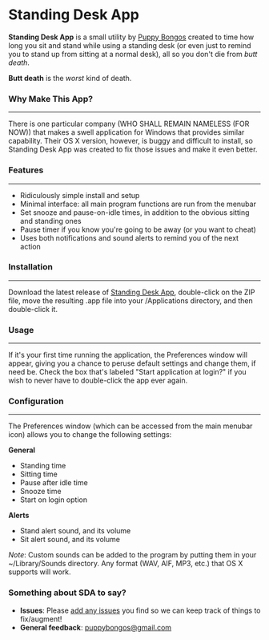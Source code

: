 # Standing Desk App

**Standing Desk App** is a small utility by [Puppy Bongos](http://puppybongos.wordpress.com) created to time how long you sit and stand while using a standing desk (or even just to remind you to stand up from sitting at a normal desk), all so you don't die from *butt death*.

**Butt death** is the *worst* kind of death.

### Why Make This App?
---

There is one particular company (WHO SHALL REMAIN NAMELESS (FOR NOW)) that makes a swell application for Windows that provides similar capability. Their OS X version, however, is buggy and difficult to install, so Standing Desk App was created to fix those issues and make it even better.

### Features
---

* Ridiculously simple install and setup
* Minimal interface: all main program functions are run from the menubar
* Set snooze and pause-on-idle times, in addition to the obvious sitting and standing ones
* Pause timer if you know you're going to be away (or you want to cheat)
* Uses both notifications and sound alerts to remind you of the next action

### Installation
---
Download the latest release of [Standing Desk App](https://github.com/michaelchadwick/standing-desk-app/releases), double-click on the ZIP file, move the resulting .app file into your /Applications directory, and then double-click it.

### Usage
---

If it's your first time running the application, the Preferences window will appear, giving you a chance to peruse default settings and change them, if need be. Check the box that's labeled "Start application at login?" if you wish to never have to double-click the app ever again.

### Configuration
---
The Preferences window (which can be accessed from the main menubar icon) allows you to change the following settings:

**General**    
* Standing time  
* Sitting time  
* Pause after idle time  
* Snooze time  
* Start on login option

**Alerts**  
* Stand alert sound, and its volume  
* Sit alert sound, and its volume  

_Note_: Custom sounds can be added to the program by putting them in your ~/Library/Sounds directory. Any format (WAV, AIF, MP3, etc.) that OS X supports will work.

### Something about SDA to say?
* **Issues**: Please [add any issues](https://github.com/PuppyBongos/standing-desk-app/issues) you find so we can keep track of things to fix/augment!
* **General feedback**: [puppybongos@gmail.com](mailto:puppybongos@gmail.com)
